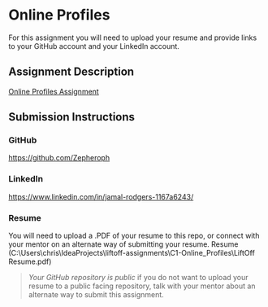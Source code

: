 # Online Profiles
For this assignment you will need to upload your resume and provide links to your GitHub account and your LinkedIn account.

## Assignment Description
[Online Profiles Assignment](https://education.launchcode.org/liftoff/modules/assignments/online-profiles)

## Submission Instructions
 
### GitHub
https://github.com/Zepheroph
 
### LinkedIn
https://www.linkedin.com/in/jamal-rodgers-1167a6243/
### Resume
You will need to upload a .PDF of your resume to this repo, or connect with your mentor on an alternate way of submitting your resume.
Resume (C:\Users\chris\IdeaProjects\liftoff-assignments\C1-Online_Profiles\LiftOff Resume.pdf)
> *Your GitHub repository is public* if you do not want to upload your resume to a public facing repository, talk with your mentor about an alternate way to submit this assignment.
